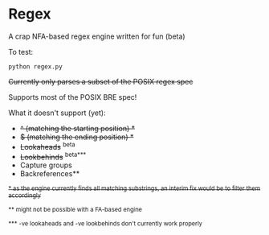 # Regex

A crap NFA-based regex engine written for fun (beta)

To test:

```shell
python regex.py
```

~~Currently only parses a subset of the POSIX regex spec~~

Supports most of the POSIX BRE spec!

What it doesn't support (yet):

- ~~^ (matching the starting position) \*~~
- ~~$ (matching the ending position) \*~~
- ~~Lookaheads~~ <sup>beta<sup>
- ~~Lookbehinds~~ <sup>beta\*\*\*<sup>
- Capture groups
- Backreferences\*\*

~~<sub>\* as the engine currently finds all matching substrings, an interim fix would be to filter them accordingly<sub>~~

<sub>\*\* might not be possible with a FA-based engine<sub>

<sub>\*\*\* -ve lookaheads and -ve lookbehinds don't currently work properly<sub>

